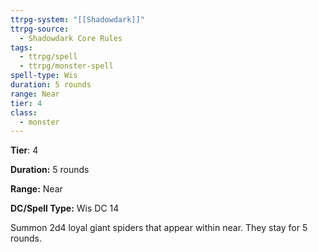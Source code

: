 ```yaml
---
ttrpg-system: "[[Shadowdark]]"
ttrpg-source:
  - Shadowdark Core Rules
tags:
  - ttrpg/spell
  - ttrpg/monster-spell
spell-type: Wis
duration: 5 rounds
range: Near
tier: 4
class:
  - monster
---
```

**Tier**: 4

**Duration:**  5 rounds

**Range:** Near

**DC/Spell Type:** Wis DC 14

Summon 2d4 loyal giant spiders that appear within near. They stay for 5 rounds.
